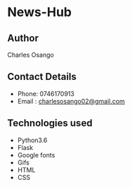 # News-Hub

## Author
Charles Osango

## Contact Details
* Phone: 0746170913
* Email : charlesosango02@gmail.com

## Technologies used
* Python3.6
* Flask
* Google fonts
* Gifs
* HTML
* CSS
